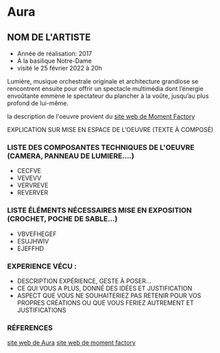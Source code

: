 # Aura 
## NOM DE L'ARTISTE
 - Année de réalisation: 2017
 - À la basilique Notre-Dame
 - visité le 25 février 2022 à 20h

Lumière, musique orchestrale originale et architecture grandiose se rencontrent ensuite pour offrir un spectacle multimédia dont l’énergie envoûtante emmène le spectateur du plancher à la voûte, jusqu’au plus profond de lui-même.

la description de l'oeuvre provient du [site web de Moment Factory](https://momentfactory.com/projets/tous/tous/aura)

EXPLICATION SUR MISE EN ESPACE DE L'OEUVRE (TEXTE À COMPOSÉ)

### LISTE DES COMPOSANTES TECHNIQUES DE L'OEUVRE (CAMERA, PANNEAU DE LUMIERE....)
  - CECFVE
  - VEVEVV
  - VERVREVE
  - REVERVER

### LISTE ÉLÉMENTS NÉCESSAIRES MISE EN EXPOSITION (CROCHET, POCHE DE SABLE...)
  - VBVEFHEGEF
  - ESUJHWIV
  - EJEFFHD

### EXPERIENCE VÉCU :
  - DESCRIPTION EXPÉRIENCE, GESTE À POSER...
  - CE QUI VOUS A PLUS, DONNÉ DES IDÉES ET JUSTIFICATION
  - ASPECT QUE VOUS NE SOUHAITERIEZ PAS RETENIR POUR VOS PROPRES CRÉATIONS OU QUE VOUS FERIEZ AUTREMENT ET JUSTIFICATIONS

### RÉFERENCES
[site web de Aura](https://www.aurabasiliquemontreal.com/fr)
[site web de moment factory](https://momentfactory.com/projets/tous/tous/aura)
